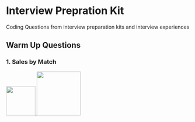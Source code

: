 # Interview Prepration Kit
Coding Questions from interview preparation kits and interview experiences 

## Warm Up Questions  <br />

### 1. Sales by Match
<a href="sales_by_match.py"> <img alt="" width="80px" src="https://img.shields.io/badge/-Source Code-blue"/> </a>
<a href="https://github.com/veershah-sh/interview_prep/blob/main/Question%20Statments/Warm%20Up/sock-merchant.pdf"> <img alt="" width="120px" src="https://img.shields.io/badge/-Question%20Statement-9cf"/> </a><br />



